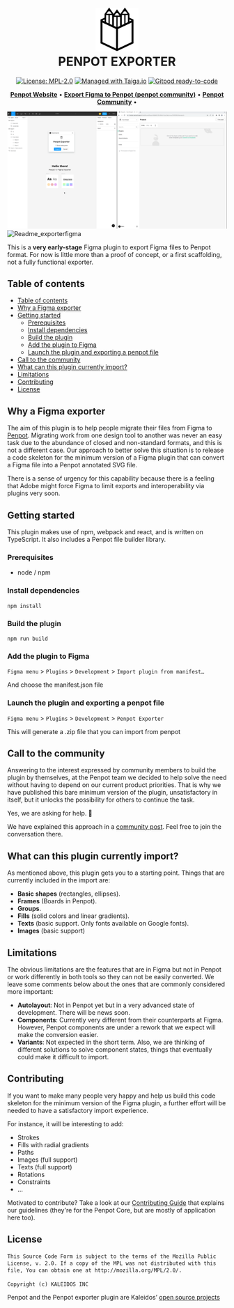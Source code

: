 
[uri_license]: https://www.mozilla.org/en-US/MPL/2.0
[uri_license_image]: https://img.shields.io/badge/MPL-2.0-blue.svg

<h1 align="center">
  <br>
  <img style="width:100px" src="src/logo.svg" alt="PENPOT">
  <br>
  PENPOT EXPORTER
</h1>

<p align="center"><a href="https://www.mozilla.org/en-US/MPL/2.0" rel="nofollow"><img src="https://camo.githubusercontent.com/3fcf3d6b678ea15fde3cf7d6af0e242160366282d62a7c182d83a50bfee3f45e/68747470733a2f2f696d672e736869656c64732e696f2f62616467652f4d504c2d322e302d626c75652e737667" alt="License: MPL-2.0" data-canonical-src="https://img.shields.io/badge/MPL-2.0-blue.svg" style="max-width:100%;"></a>
<a href="https://tree.taiga.io/project/penpot/" title="Managed with Taiga.io" rel="nofollow"><img src="https://camo.githubusercontent.com/4a1d1112f0272e3393b1e8da312ff4435418e9e2eb4c0964881e3680f90a653c/68747470733a2f2f696d672e736869656c64732e696f2f62616467652f6d616e61676564253230776974682d54414947412e696f2d3730396631342e737667" alt="Managed with Taiga.io" data-canonical-src="https://img.shields.io/badge/managed%20with-TAIGA.io-709f14.svg" style="max-width:100%;"></a>
<a href="https://gitpod.io/#https://github.com/penpot/penpot" rel="nofollow"><img src="https://camo.githubusercontent.com/daadb4894128d1e19b72d80236f5959f1f2b47f9fe081373f3246131f0189f6c/68747470733a2f2f696d672e736869656c64732e696f2f62616467652f476974706f642d72656164792d2d746f2d2d636f64652d626c75653f6c6f676f3d676974706f64" alt="Gitpod ready-to-code" data-canonical-src="https://img.shields.io/badge/Gitpod-ready--to--code-blue?logo=gitpod" style="max-width:100%;"></a></p>

<p align="center">
    <a href="https://penpot.app/"><b>Penpot Website</b></a> •
    <a href="https://community.penpot.app/t/figma-file-importer/1684"><b>Export Figma to Penpot (penpot community)</b></a> •
    <a href="https://community.penpot.app/"><b>Penpot Community</b></a> •
</p>

![](penpotexporter.gif)
![Readme_exporterfigma](https://user-images.githubusercontent.com/1045247/198583387-5c243c18-8ca9-4b66-9c91-6a30c8787bcc.jpg)

This is a **very early-stage** Figma plugin to export Figma files to Penpot format. For now is little more than a proof of concept, or a first scaffolding, not a fully functional exporter.

## Table of contents ##

- [Table of contents](#table-of-contents)
- [Why a Figma exporter](#why-a-figma-exporter)
- [Getting started](#getting-started)
  - [Prerequisites](#prerequisites)
  - [Install dependencies](#install-dependencies)
  - [Build the plugin](#build-the-plugin)
  - [Add the plugin to Figma](#add-the-plugin-to-figma)
  - [Launch the plugin and exporting a penpot file](#launch-the-plugin-and-exporting-a-penpot-file)
- [Call to the community](#call-to-the-community)
- [What can this plugin currently import?](#what-can-this-plugin-currently-import)
- [Limitations](#limitations)
- [Contributing](#contributing)
- [License](#license)

## Why a Figma exporter ##

The aim of this plugin is to help people migrate their files from Figma to [Penpot](https://penpot.app/). Migrating work from one design tool to another was never an easy task due to the abundance of closed and non-standard formats, and this is not a different case. Our approach to better solve this situation is to release a code skeleton for the minimum version of a Figma plugin that can convert a Figma file into a Penpot annotated SVG file.

There is a sense of urgency for this capability because there is a feeling that Adobe might force Figma to limit exports and interoperability via plugins very soon.


## Getting started ##

This plugin makes use of npm, webpack and react, and is written on TypeScript. It also includes a Penpot file builder library.

### Prerequisites
* node / npm

### Install dependencies
```
npm install
```

### Build the plugin
```
npm run build
```

### Add the plugin to Figma
`Figma menu` > `Plugins` > `Development` > `Import plugin from manifest…`

And choose the manifest.json file

### Launch the plugin and exporting a penpot file
`Figma menu` > `Plugins` > `Development` > `Penpot Exporter`

This will generate a .zip file that you can import from penpot

## Call to the community ##

Answering to the interest expressed by community members to build the plugin by themselves, at the Penpot team we decided to help solve the need without having to depend on our current product priorities. That is why we have published this bare minimum version of the plugin, unsatisfactory in itself, but it unlocks the possibility for others to continue the task.

Yes, we are asking for help. 🤗

We have explained this approach in a [community post](https://community.penpot.app/t/figma-file-importer/1684). Feel free to join the conversation there.

## What can this plugin currently import? ##

As mentioned above, this plugin gets you to a starting point. Things that are currently included in the import are:

- **Basic shapes** (rectangles, ellipses).
- **Frames** (Boards in Penpot).
- **Groups**.
- **Fills** (solid colors and linear gradients).
- **Texts** (basic support. Only fonts available on Google fonts).
- **Images** (basic support)

## Limitations ##
The obvious limitations are the features that are in Figma but not in Penpot or work differently in both tools so they can not be easily converted. We leave some comments below about the ones that are commonly considered more important:

- **Autolayout**: Not in Penpot yet but in a very advanced state of development. There will be news soon.
- **Components**: Currently very different from their counterparts at Figma. However, Penpot components are under a rework that we expect will make the conversion easier.
- **Variants**: Not expected in the short term. Also, we are thinking of different solutions to solve component states, things that eventually could make it difficult to import.



## Contributing ##

If you want to make many people very happy and help us build this code skeleton for the minimum version of the Figma plugin, a further effort will be needed to have a satisfactory import experience.

For instance, it will be interesting to add:
- Strokes
- Fills with radial gradients
- Paths
- Images (full support)
- Texts (full support)
- Rotations
- Constraints
- ...

Motivated to contribute? Take a look at our [Contributing Guide](https://help.penpot.app/contributing-guide/) that explains our guidelines (they're for the Penpot Core, but are mostly of application here too).


## License ##

```
This Source Code Form is subject to the terms of the Mozilla Public
License, v. 2.0. If a copy of the MPL was not distributed with this
file, You can obtain one at http://mozilla.org/MPL/2.0/.

Copyright (c) KALEIDOS INC
```
Penpot and the Penpot exporter plugin are Kaleidos’ [open source projects](https://kaleidos.net/products)
